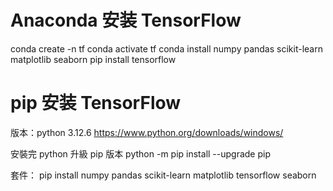 # Anaconda 安装 TensorFlow

conda create -n tf
conda activate tf
conda install numpy pandas scikit-learn matplotlib seaborn
pip install tensorflow

# pip 安装 TensorFlow

版本：python 3.12.6
https://www.python.org/downloads/windows/

安裝完 python 升級 pip 版本
python -m pip install --upgrade pip

套件：
pip install numpy pandas scikit-learn matplotlib tensorflow seaborn
